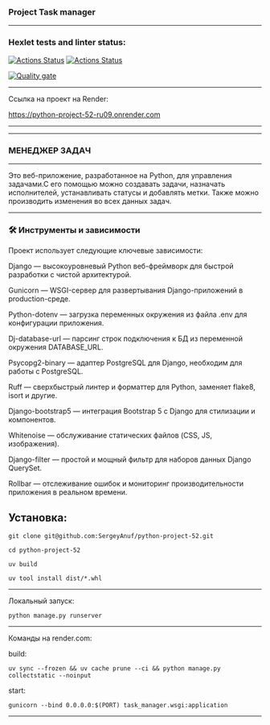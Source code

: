 ### Project Task manager
__________________________________________________________________________________________________________________
### Hexlet tests and linter status:
[![Actions Status](https://github.com/SergeyAnuf/python-project-52/actions/workflows/hexlet-check.yml/badge.svg)](https://github.com/SergeyAnuf/python-project-52/actions/workflows/hexlet-check.yml)
[![Actions Status](https://github.com/SergeyAnuf/python-project-52/actions/workflows/my_workflow.yml/badge.svg)](https://github.com/SergeyAnuf/python-project-52/actions/workflows/my_workflow.yml)


[![Quality gate](https://sonarcloud.io/api/project_badges/quality_gate?project=SergeyAnuf_python-project-52)](https://sonarcloud.io/summary/new_code?id=SergeyAnuf_python-project-52)
__________________________________________________________________________
Ссылка на проект на Render:

https://python-project-52-ru09.onrender.com
__________________________________________________________________________
***
### МЕНЕДЖЕР ЗАДАЧ 
___________________________________________________________________________
Это веб-приложение, разработанное на Python, для управления задачами.С его помощью можно создавать задачи, назначать исполнителей, устанавливать статусы и добавлять метки. Также можно производить изменения во всех данных задач.
__________________________________________________________________________

### 🛠️ Инструменты и зависимости

Проект использует следующие ключевые зависимости:

Django — высокоуровневый Python веб-фреймворк для быстрой разработки с чистой архитектурой.

Gunicorn — WSGI-сервер для развертывания Django-приложений в production-среде.

Python-dotenv — загрузка переменных окружения из файла .env для конфигурации приложения.

Dj-database-url — парсинг строк подключения к БД из переменной окружения DATABASE_URL.

Psycopg2-binary — адаптер PostgreSQL для Django, необходим для работы с PostgreSQL.

Ruff — сверхбыстрый линтер и форматтер для Python, заменяет flake8, isort и другие.

Django-bootstrap5 — интеграция Bootstrap 5 с Django для стилизации и компонентов.

Whitenoise — обслуживание статических файлов (CSS, JS, изображения).

Django-filter — простой и мощный фильтр для наборов данных Django QuerySet.

Rollbar — отслеживание ошибок и мониторинг производительности приложения в реальном времени.



## Установка:

````
git clone git@github.com:SergeyAnuf/python-project-52.git
````

````
cd python-project-52
````

`````
uv build
``````

````````
uv tool install dist/*.whl
````````

***

Локальный запуск:
````
python manage.py runserver
````
***
Команды на render.com:

build:
````
uv sync --frozen && uv cache prune --ci && python manage.py collectstatic --noinput
````
start:
````
gunicorn --bind 0.0.0.0:$(PORT) task_manager.wsgi:application
````
***
